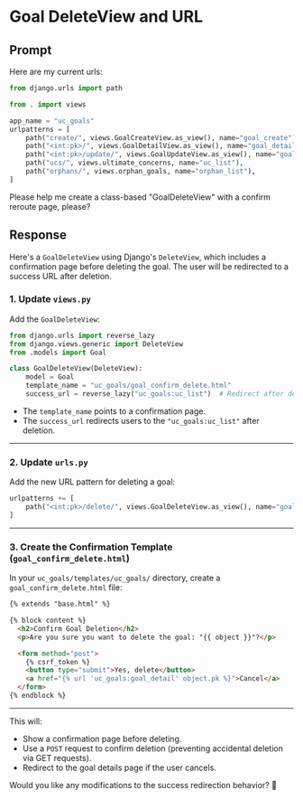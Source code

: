 # Goal DeleteView and URL

## Prompt

Here are my current urls:

```python
from django.urls import path

from . import views

app_name = "uc_goals"
urlpatterns = [
    path("create/", views.GoalCreateView.as_view(), name="goal_create"),
    path("<int:pk>/", views.GoalDetailView.as_view(), name="goal_detail"),
    path("<int:pk>/update/", views.GoalUpdateView.as_view(), name="goal_update"),
    path("ucs/", views.ultimate_concerns, name="uc_list"),
    path("orphans/", views.orphan_goals, name="orphan_list"),
]
```

Please help me create a class-based "GoalDeleteView" with a confirm reroute page, please?

## Response

Here's a `GoalDeleteView` using Django's `DeleteView`, which includes a confirmation page before deleting the goal. The user will be redirected to a success URL after deletion.

### 1. **Update `views.py`**
Add the `GoalDeleteView`:

```python
from django.urls import reverse_lazy
from django.views.generic import DeleteView
from .models import Goal

class GoalDeleteView(DeleteView):
    model = Goal
    template_name = "uc_goals/goal_confirm_delete.html"
    success_url = reverse_lazy("uc_goals:uc_list")  # Redirect after deletion
```

- The `template_name` points to a confirmation page.
- The `success_url` redirects users to the `"uc_goals:uc_list"` after deletion.

---

### 2. **Update `urls.py`**
Add the new URL pattern for deleting a goal:

```python
urlpatterns += [
    path("<int:pk>/delete/", views.GoalDeleteView.as_view(), name="goal_delete"),
]
```

---

### 3. **Create the Confirmation Template (`goal_confirm_delete.html`)**
In your `uc_goals/templates/uc_goals/` directory, create a `goal_confirm_delete.html` file:

```html
{% extends "base.html" %}

{% block content %}
  <h2>Confirm Goal Deletion</h2>
  <p>Are you sure you want to delete the goal: "{{ object }}"?</p>

  <form method="post">
    {% csrf_token %}
    <button type="submit">Yes, delete</button>
    <a href="{% url 'uc_goals:goal_detail' object.pk %}">Cancel</a>
  </form>
{% endblock %}
```

---

This will:
- Show a confirmation page before deleting.
- Use a `POST` request to confirm deletion (preventing accidental deletion via GET requests).
- Redirect to the goal details page if the user cancels.

Would you like any modifications to the success redirection behavior? 🚀
